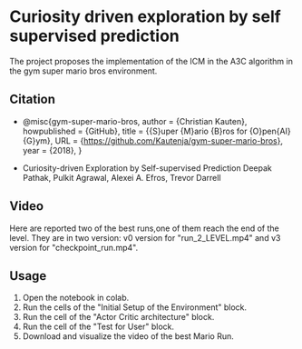 # Curiosity driven exploration by self supervised prediction
The project proposes the implementation of the ICM in the A3C algorithm in the gym super mario bros environment. 

## Citation
- @misc{gym-super-mario-bros,
  author = {Christian Kauten},
  howpublished = {GitHub},
  title = {{S}uper {M}ario {B}ros for {O}pen{AI} {G}ym},
  URL = {https://github.com/Kautenja/gym-super-mario-bros},
  year = {2018},
}

- Curiosity-driven Exploration by Self-supervised Prediction
Deepak Pathak, Pulkit Agrawal, Alexei A. Efros, Trevor Darrell

## Video
Here are reported two of the best runs,one of them reach the end of the level. 
They are in two version: v0 version  for "run_2_LEVEL.mp4" and v3 version for "checkpoint_run.mp4".

## Usage
1) Open the notebook in colab.
2) Run the cells of the "Initial Setup of the Environment" block.
3) Run the cell of the "Actor Critic architecture" block.
4)  Run the cell of the "Test for User" block.
5)   Download and visualize the video of the best Mario Run.
